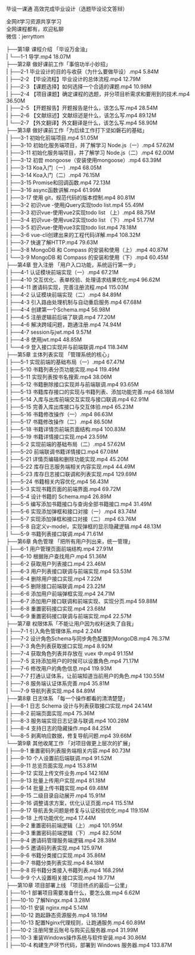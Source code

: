 毕设一课通 高效完成毕业设计（选题毕设论文答辩）

全网it学习资源共享学习<br>全网课程都有，欢迎私聊<br>微信：jerryttom<br>

├──第1章 课程介绍 「毕设万金油」<br> | └──1-1 导学.mp4 18.07M<br> ├──第2章 做好课前工作「事倍功半小妙招」<br> | ├──2-1 毕业设计的目的与收获（为什么要做毕设）.mp4 5.84M<br> | ├──2-2 【毕设流程】毕业设计的总体流程.mp4 12.79M<br> | ├──2-3 【课题选择】如何选择一个合适的课题.mp4 10.98M<br> | ├──2-4 【项目课题】确定课程的选题，并分项目析需求和要用到的技术.mp4 36.50M<br> | ├──2-5 【开题报告】开题报告是什么，该怎么写.mp4 28.54M<br> | ├──2-6 【文献综述】文献综述是什么，该怎么写.mp4 89.12M<br> | └──2-7 【外文翻译】外文翻译是什么，该怎么写.mp4 58.90M<br> ├──第3章 做好课前工作「为后续工作打下坚如磐石的基础」<br> | ├──3-1 初始化前端项目.mp4 51.05M<br> | ├──3-10 初始化服务端项目，并了解学习 Node.js（一）.mp4 57.62M<br> | ├──3-11 初始化服务端项目，并了解学习 Node.js（二）.mp4 62.00M<br> | ├──3-12 初尝 mongoose（安装使用mongoose）.mp4 63.39M<br> | ├──3-13 Koa入门（一）.mp4 68.05M<br> | ├──3-14 Koa入门（二）.mp4 76.15M<br> | ├──3-15 Promise和回调函数.mp4 72.13M<br> | ├──3-16 async函数讲解.mp4 61.99M<br> | ├──3-17 使用 git，规范代码的版本控制.mp4 80.81M<br> | ├──3-2 初识vue -使用jQuery实现todo list.mp4 55.49M<br> | ├──3-3 初识vue-使用vue2实现todo list （上）.mp4 88.75M<br> | ├──3-4 初识vue-使用vue2实现todo list （下）.mp4 51.77M<br> | ├──3-5 初识vue-使用vue3实现todo list.mp4 78.18M<br> | ├──3-6 vue-cli创建出来的工程代码详解.mp4 108.32M<br> | ├──3-7 快速了解HTTP.mp4 79.63M<br> | ├──3-8 MongoDB 和 Compass 的安装和使用（上）.mp4 40.87M<br> | └──3-9 MongoDB 和 Compass 的安装和使用（下）.mp4 60.45M<br> ├──第4章 登入注册 「用户入口功能，系统运行第一步」<br> | ├──4-1 认证模块前端实现（一）.mp4 67.21M<br> | ├──4-10 交互优化、表单校验、处理请求结果优化.mp4 96.62M<br> | ├──4-11 邀请码实现，完善注册流程.mp4 115.03M<br> | ├──4-2 认证模块前端实现（二）.mp4 84.89M<br> | ├──4-3 引入路由处理机制与自动重启服务.mp4 67.68M<br> | ├──4-4 创建第一个Schema.mp4 56.98M<br> | ├──4-5 注册逻辑前后端了联调.mp4 77.20M<br> | ├──4-6 解决跨域问题，跑通注册.mp4 74.94M<br> | ├──4-7 session与jwt.mp4 9.57M<br> | ├──4-8 使用jwt.mp4 48.85M<br> | └──4-9 登入接口实现并与前端联调.mp4 118.34M<br> ├──第5章 主体列表实现 「管理系统的核心」<br> | ├──5-1 实现前端的基础布局（一）.mp4 67.47M<br> | ├──5-10 书籍列表分页功能实现.mp4 119.49M<br> | ├──5-11 实现列表按书名搜索.mp4 38.06M<br> | ├──5-12 书籍删除接口实现并与前端联调.mp4 93.65M<br> | ├──5-13 书籍库存接口的实现与书籍列表、添加功能完善.mp4 68.18M<br> | ├──5-14 入库与出库前端交互实现与接口联调.mp4 62.91M<br> | ├──5-15 完善入库出库接口与交互体验.mp4 65.23M<br> | ├──5-16 书籍修改操作（一）.mp4 86.63M<br> | ├──5-17 书籍修改操作（二）.mp4 86.50M<br> | ├──5-18 书籍详情页前端页面结构.mp4 100.83M<br> | ├──5-19 书籍详情接口实现.mp4 23.59M<br> | ├──5-2 实现前端的基础布局（二）.mp4 57.62M<br> | ├──5-20 前端联调书籍详情接口.mp4 67.08M<br> | ├──5-21 详情页编辑和删除功能实现.mp4 45.20M<br> | ├──5-22 库存日志服务端相关内容实现.mp4 44.49M<br> | ├──5-23 库存日志接口联调和列表实现.mp4 129.69M<br> | ├──5-24 书籍相关内容优化.mp4 56.43M<br> | ├──5-3 实现书籍页面的前端界面.mp4 69.72M<br> | ├──5-4 设计书籍的 Schema.mp4 26.89M<br> | ├──5-5 编写添加书籍接口与查询全部书籍接口.mp4 31.49M<br> | ├──5-6 实现添加弹框和接口对接（一）.mp4 83.74M<br> | ├──5-7 实现添加弹框和接口对接（二）.mp4 63.76M<br> | ├──5-8 自定义v-model，实现弹框的显示隐藏逻辑.mp4 48.13M<br> | └──5-9 书籍列表接口联调.mp4 71.61M<br> ├──第6章 角色管理 「把所有用户列出来，统一管理」<br> | ├──6-1 用户管理页面前端结构.mp4 27.91M<br> | ├──6-10 根据账户查找用户.mp4 51.36M<br> | ├──6-2 获取用户列表接口.mp4 23.46M<br> | ├──6-3 用户列表接口联调与前端实现.mp4 53.53M<br> | ├──6-4 删除用户接口实现.mp4 7.22M<br> | ├──6-5 删除接口前端联调.mp4 23.22M<br> | ├──6-6 添加用户前端弹框实现.mp4 24.71M<br> | ├──6-7 添加用户接口联调和前端实现、实现分页.mp4 59.88M<br> | ├──6-8 重置密码接口实现.mp4 23.68M<br> | └──6-9 重置密码接口联调与前端实现.mp4 22.57M<br> ├──第7章 权限体系「不能让用户因为权利迷失了自我」<br> | ├──7-1 引入角色管理体系.mp4 2.24M<br> | ├──7-2 设计角色Schema与同步角色配置到MongoDB.mp4 76.37M<br> | ├──7-3 角色列表获取接口实现.mp4 8.92M<br> | ├──7-4 获取角色列表并存放在 vuex 中.mp4 91.15M<br> | ├──7-5 支持添加用户的时候可以设置角色.mp4 71.17M<br> | ├──7-6 修改用户的角色信息.mp4 119.93M<br> | ├──7-7 打通认证体系，让前端知道当前用户的角色.mp4 130.55M<br> | ├──7-8 服务端认证体系完善.mp4 35.81M<br> | └──7-9 导航列表实现.mp4 84.89M<br> ├──第8章 日志体系 「每一个操作都看的清清楚楚」<br> | ├──8-1 日志 Schema 设计与列表获取接口实现.mp4 24.14M<br> | ├──8-2 前端页面实现.mp4 75.36M<br> | ├──8-3 服务端实现日志记录与联调.mp4 100.28M<br> | ├──8-4 支持日志的隐藏操作.mp4 84.25M<br> | └──8-5 剥离响应数据，修复导航问题.mp4 39.66M<br> └──第9章 其他收尾工作 「对项目做更上层次的扩展」<br> | ├──9-1 重置密码列表服务端相关内容.mp4 80.73M<br> | ├──9-10 个人设置前后端联调.mp4 91.52M<br> | ├──9-11 总览页面实现.mp4 153.81M<br> | ├──9-12 实现上传文件业务.mp4 142.16M<br> | ├──9-13 批量上传用户实现.mp4 81.18M<br> | ├──9-14 批量上传书籍实现.mp4 69.48M<br> | ├──9-15 二级目录自动展开.mp4 15.91M<br> | ├──9-16 调整请求方案，优化认证页面.mp4 115.51M<br> | ├──9-17 导航丢失问题是修复与认证校验优化.mp4 119.15M<br> | ├──9-18 上传功能优化.mp4 17.44M<br> | ├──9-2 重置密码前端逻辑（上）.mp4 101.95M<br> | ├──9-3 重置密码前端逻辑（下）.mp4 82.50M<br> | ├──9-4 邀请码管理服务端逻辑.mp4 28.38M<br> | ├──9-5 邀请码列表实现.mp4 125.97M<br> | ├──9-6 书籍分类接口实现.mp4 35.86M<br> | ├──9-7 书籍分类列表实现.mp4 84.18M<br> | ├──9-8 将书籍分类接入书籍列表.mp4 168.29M<br> | └──9-9 个人设置相关接口实现.mp4 19.77M<br> ├──第10章 项目部署上线 「项目终点的最后一公里」<br> | ├──10-1 部署项目需要准备什么，要怎么做.mp4 6.62M<br> | ├──10-10 了解Ningx.mp4 3.28M<br> | ├──10-11 安装 nginx.mp4 5.14M<br> | ├──10-12 跑起静态资源服务.mp4 18.19M<br> | ├──10-13 配置Nginx代理规则，让跑通服务.mp4 60.89M<br> | ├──10-2 注册阿里云账号与购买云服务器.mp4 31.99M<br> | ├──10-3 重装Windows操作系统与软件安装.mp4 30.86M<br> | ├──10-4 构建生产环节代码，部署到 Windows 服务器.mp4 133.87M<br>